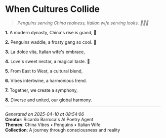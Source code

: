 # When Cultures Collide

> *Penguins serving China realness, Italian wife serving looks. 💅🏻🐧*

**1.** A modern dynasty, China's rise is grand, 🏮


**2.** Penguins waddle, a frosty gang so cool. 🐧


**3.** La dolce vita, Italian wife's embrace,


**4.** Love's sweet nectar, a magical taste. 💝


**5.** From East to West, a cultural blend,


**6.** Vibes intertwine, a harmonious trend.


**7.** Together, we create a symphony,


**8.** Diverse and united, our global harmony.



---

*Generated on 2025-04-10 at 08:54:06*  
**Creator**: Ricardo Barroca's AI Poetry Agent  
**Themes**: China Vibes • Penguins • Italian Wife  
**Collection**: A journey through consciousness and reality